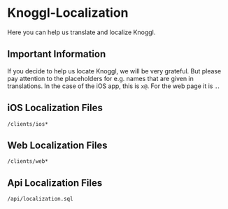 # Knoggl-Localization
Here you can help us translate and localize Knoggl.

## Important Information
If you decide to help us locate Knoggl, we will be very grateful. But please pay attention to the placeholders for e.g. names that are given in translations. In the case of the iOS app, this is `x@`. For the web page it is `.`.

## iOS Localization Files
`/clients/ios*`

## Web Localization Files
`/clients/web*`

## Api Localization Files
`/api/localization.sql`